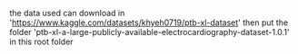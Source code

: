 the data used can download in 'https://www.kaggle.com/datasets/khyeh0719/ptb-xl-dataset'
then put the folder 'ptb-xl-a-large-publicly-available-electrocardiography-dataset-1.0.1' in this root folder
